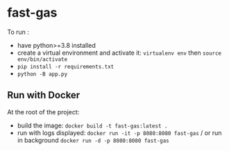 # fast-gas  
To run :   
- have python>=3.8 installed    
- create a virtual environment and activate it: `virtualenv env` then `source env/bin/activate`     
- `pip install -r requirements.txt`     
- `python -B app.py`  

## Run with Docker
At the root of the project:   
- build the image: `docker build -t fast-gas:latest .`    
- run with logs displayed: `docker run -it -p 8080:8080 fast-gas` / or run in background `docker run -d -p 8080:8080 fast-gas`  